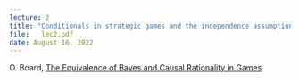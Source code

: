 ```yaml
---
lecture: 2
title: "Conditionals in strategic games and the independence assumption"
file:   lec2.pdf
date: August 16, 2022
---
```


O. Board, [The Equivalence of Bayes and Causal Rationality in Games](https://link.springer.com/article/10.1007/s11238-006-7868-y)
 